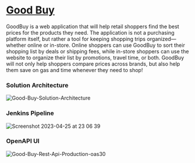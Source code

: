 # [Good Buy](https://main.d1ch79678kx2mg.amplifyapp.com/)
GoodBuy is a web application that will help retail shoppers find the best prices for the products they need.
The application is not a purchasing platform itself, but rather a tool for keeping shopping trips organized—whether
online or in-store. Online shoppers can use GoodBuy to sort their shopping list by deals or shipping fees,
while in-store shoppers can use the website to organize their list by promotions, travel time, or both.
GoodBuy will not only help shoppers compare prices across brands, but also help them save on gas and time
whenever they need to shop!

### Solution Architecture
![Good-Buy-Solution-Architecture](https://user-images.githubusercontent.com/64171964/235519703-6c66c292-3872-48f1-9668-3985b8c54fc5.png)

### Jenkins Pipeline
![Screenshot 2023-04-25 at 23 06 39](https://user-images.githubusercontent.com/64171964/234467480-d926705c-077e-4cbe-ae94-889d16dc37c1.png)

### OpenAPI UI
![Good-Buy-Rest-Api-Production-oas30](https://user-images.githubusercontent.com/64171964/235512795-58471439-0eae-496e-a54c-4521cdee614e.png)